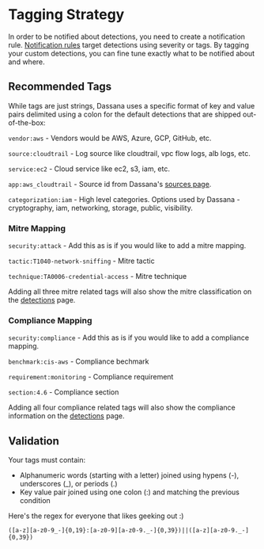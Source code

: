 # Tagging Strategy

In order to be notified about detections, you need to create a notification rule. [Notification rules](https://console.dassana.cloud/notificationRules) target detections using severity or tags. By tagging your custom detections, you can fine tune exactly what to be notified about and where.

## Recommended Tags

While tags are just strings, Dassana uses a specific format of key and value pairs delimited using a colon for the default detections that are shipped out-of-the-box:

`vendor:aws` - Vendors would be AWS, Azure, GCP, GitHub, etc.

`source:cloudtrail` - Log source like cloudtrail, vpc flow logs, alb logs, etc.

`service:ec2` - Cloud service like ec2, s3, iam, etc.

`app:aws_cloudtrail` - Source id from Dassana's [sources page](https://console.dassana.cloud/appStore).

`categorization:iam` - High level categories. Options used by Dassana - cryptography, iam, networking, storage, public, visibility.

### Mitre Mapping

`security:attack` - Add this as is if you would like to add a mitre mapping.

`tactic:T1040-network-sniffing` - Mitre tactic

`technique:TA0006-credential-access` - Mitre technique

Adding all three mitre related tags will also show the mitre classification on the [detections](https://console.dassana.cloud/detections) page.

### Compliance Mapping

`security:compliance` - Add this as is if you would like to add a compliance mapping.

`benchmark:cis-aws` - Compliance bechmark

`requirement:monitoring` - Compliance requirement

`section:4.6` - Compliance section

Adding all four compliance related tags will also show the compliance information on the [detections](https://console.dassana.cloud/detections) page.

## Validation

Your tags must contain:

-   Alphanumeric words (starting with a letter) joined using hypens (-), underscores (\_), or periods (.)
-   Key value pair joined using one colon (:) and matching the previous condition

Here's the regex for everyone that likes geeking out :)

```
([a-z][a-z0-9_-]{0,19}:[a-z0-9][a-z0-9._-]{0,39})||([a-z][a-z0-9._-]{0,39})
```
